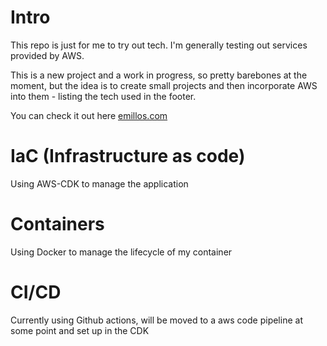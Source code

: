# Intro
This repo is just for me to try out tech.
I'm generally testing out services provided by AWS.

This is a new project and a work in progress, so pretty barebones at the moment, but the idea is to create small projects and then incorporate AWS into them - listing the tech used in the footer.

You can check it out here [emillos.com](http://emillos.com/)

# IaC (Infrastructure as code)
Using AWS-CDK to manage the application 

# Containers
Using Docker to manage the lifecycle of my container

# CI/CD
Currently using Github actions, will be moved to a aws code pipeline at some point and set up in the CDK

